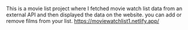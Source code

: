 This is a movie list project where I fetched movie watch list data from an external API and then displayed the data on the website. you can add or remove films from your list.                                                                                                                                                              https://moviewatchlist1.netlify.app/      
 
